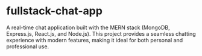 # fullstack-chat-app
A real-time chat application built with the MERN stack (MongoDB, Express.js, React.js, and Node.js). This project provides a seamless chatting experience with modern features, making it ideal for both personal and professional use.
